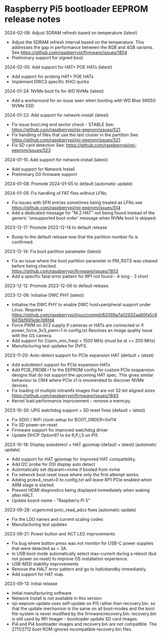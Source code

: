 # Raspberry Pi5 bootloader EEPROM release notes

2024-02-08: Adjust SDRAM refresh based on temperature (latest)

* Adjust the SDRAM refresh interval based on the temperature. This
  addresses the gap in performance between the 8GB and 4GB variants.
  See https://github.com/raspberrypi/firmware/issues/1854
* Preliminary support for signed boot.

2024-02-05: Add support for HAT+ POE HATs (latest)
* Add support for probing HAT+ POE HATs
* Implement DWC3 specific XHCI quirks

2024-01-24: NVMe boot fix for WD NVMe (latest)
* Add a workaround for an issue seen when booting with WD Blue SN550 NVMe SSD

2024-01-22: Add support for network-install (latest)
* Fix issue boot.img end sector check - STABLE
  See:  https://github.com/raspberrypi/rpi-eeprom/issues/521
* Fix handling of files that use the last cluster in the partition
  See: https://github.com/raspberrypi/rpi-eeprom/issues/521
* Fix SD card detection
  See: https://github.com/raspberrypi/rpi-eeprom/issues/523

2024-01-15: Add support for network-install (latest)
* Add support for Network Install
* Preliminary D0 firmware support

2024-01-08: Promote 2024-01-05 to default (automatic update)

2024-01-05: Fix handling of FAT files without LFNs.
* Fix issues with SFN entries sometimes being treated as LFNs
  see https://github.com/raspberrypi/rpi-eeprom/issues/514
* Add a dedicated message for "M.2 HAT" not being found instead of
  the generic 'unsupported boot order' message when NVMe boot is
  skipped.

2023-12-17: Promote 2023-12-14 to default release
* Bump to the default release now that the partition number fix is confirmed.

2023-12-14: Fix boot partition parameter (latest)
* Fix an issue where the boot partition parameter in PM_RSTS was cleared
  before being checked.
  https://github.com/raspberrypi/firmware/issues/1853
* Add a specific fatal error pattern for RP1 not found - 4 long - 3 short

2023-12-12: Promote 2023-12-06 to default release.

2023-12-06: Initialise DWC PHY (latest)

* Initialise the DWC PHY to enable DWC host+peripheral support under Linux.
  Requires https://github.com/raspberrypi/linux/commit/82069a7a02632aa60fa5c69415bf891ede7d6fd4
* Force PWM on 3V3 supply if cameras or HATs are connected or if power_force_3v3_pwm=1 in config.txt
  Resolves an image quality issue with the GS camera.
* Add support for C(arm_min_freq) < 1500 MHz (must be at >= 200 MHz)
* Manufacturing test updates for DVFS.

2023-11-20: Auto-detect support for PCIe expansion HAT (default + latest)

* Add autodetect support for PCIe expansion HATs
* Add PCIE_PROBE=1 to the EEPROM config for custom PCIe exapansion
  designs that do not support the upcoming HAT spec. This gives
  similar behaviour to CM4 where PCIe x1 is enumerated to discover NVMe
  devices.
* Fix loading of multiple initramfs images that are not 32-bit aligned sizes
  https://github.com/raspberrypi/firmware/issues/1843
* Kernel load performance improvement - remove a memcpy

2023-10-30: UPG watchdog support + SD reset fixes (default + latest)

* Fix SDIO / WiFi clock-setup for BOOT_ORDER=0xf14
* Fix SD power-on-reset
* Firmware support for improved watchdog driver
* Update DHCP Option97 to be R,P,i,5 on Pi5

2023-10-18: Display autodetect + HAT gpiomap (default + latest) (automatic update)

* Add support for HAT gpiomap for improved HAT compatibility.
* Add I2C probe for DSI display auto detect
* Automatically set dtparam=nvme if booted from nvme
* Fix network boot reset issue where only the first attempt works.
* Adding pciex4_reset=0 to config.txt will leave RP1 PCIe enabled when ARM stage is started.
* Prevent HDMI diagnostics being displayed immediately when waking after HALT.
* Update board-name - "Raspberry Pi 5"

2023-09-28: vcgencmd pmic_read_adcs fixes (automatic update)
 
* Fix the LDO names and current scaling codes
* Manufacturing test updates

2023-09-21: Power button and ACT LED improvements

* Fix bug where button press was not monitor for USB-C power supplies
  that were detected as < 3A.
* In USB boot mode automatically select max-current during a reboot
  (but not power on reset) to improve OS installation experience.
* USB-MSD stability improvements
* Remove the HALT error pattern and go to halt/standby immediately.
* Add support for HAT map.


2023-09-13: Initial release

* Initial manufacturing software
* Network Install is not available in this version
* rpi-eeprom-update uses self-update on Pi5 rather than recovery.bin.
  so that the update mechanism is the same on all boot-modes and the
  boot file-system is never modified by the firmware/recovery.bin.
  recovery.bin is still used by RPi Imager - bootloader update SD card images.
* Pi4 and Pi4 bootloader images and recovery.bin are not compatible.
  The 2711/2712 boot ROM ignores incompatible recovery.bin files.

